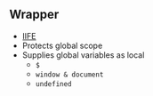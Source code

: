 ##  Wrapper

- [IIFE](http://en.wikipedia.org/wiki/Immediately-invoked_function_expression)
- Protects global scope
- Supplies global variables as local
    - ```$```
    - ```window & document```
    - ```undefined```
